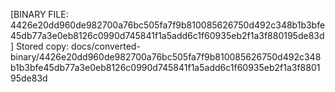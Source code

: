 [BINARY FILE: 4426e20dd960de982700a76bc505fa7f9b810085626750d492c348b1b3bfe45db77a3e0eb8126c0990d745841f1a5add6c1f60935eb2f1a3f880195de83d]
Stored copy: docs/converted-binary/4426e20dd960de982700a76bc505fa7f9b810085626750d492c348b1b3bfe45db77a3e0eb8126c0990d745841f1a5add6c1f60935eb2f1a3f880195de83d

